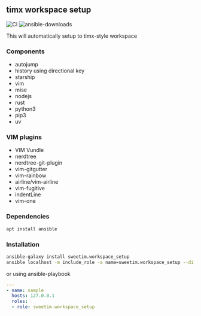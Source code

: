 ## timx workspace setup
![CI](https://github.com/sweetim/workspace-setup/workflows/CI/badge.svg)
![ansible-downloads](https://img.shields.io/ansible/role/d/sweetim/workspace_setup?style=flat-square&label=download&logo=ansible&logoColor=%23F00&color=brightgreen)

This will automatically setup to timx-style workspace

### Components

- autojump
- history using directional key
- starship
- vim
- mise
- nodejs
- rust
- python3
- pip3
- uv

### VIM plugins

- VIM Vundle
- nerdtree
- nerdtree-git-plugin
- vim-gitgutter
- vim-rainbow
- airline/vim-airline
- vim-fugitive
- indentLine
- vim-one

### Dependencies

```bash
apt install ansible
```

### Installation

```bash
ansible-galaxy install sweetim.workspace_setup
ansible localhost -m include_role -a name=sweetim.workspace_setup --diff --ask-become
```

or using ansible-playbook

```yaml
---
- name: sample
  hosts: 127.0.0.1
  roles:
  - role: sweetim.workspace_setup
```
